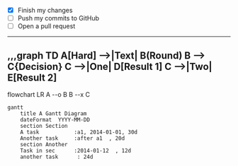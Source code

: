 - [x] Finish my changes
- [ ] Push my commits to GitHub
- [ ] Open a pull request
---
,,,graph TD
A[Hard] -->|Text| B(Round)
B --> C{Decision}
C -->|One| D[Result 1]
C -->|Two| E[Result 2]
----    
flowchart LR
    A --o B
    B --x C
```mermaid
gantt
    title A Gantt Diagram
    dateFormat  YYYY-MM-DD
    section Section
    A task           :a1, 2014-01-01, 30d
    Another task     :after a1  , 20d
    section Another
    Task in sec      :2014-01-12  , 12d
    another task      : 24d
